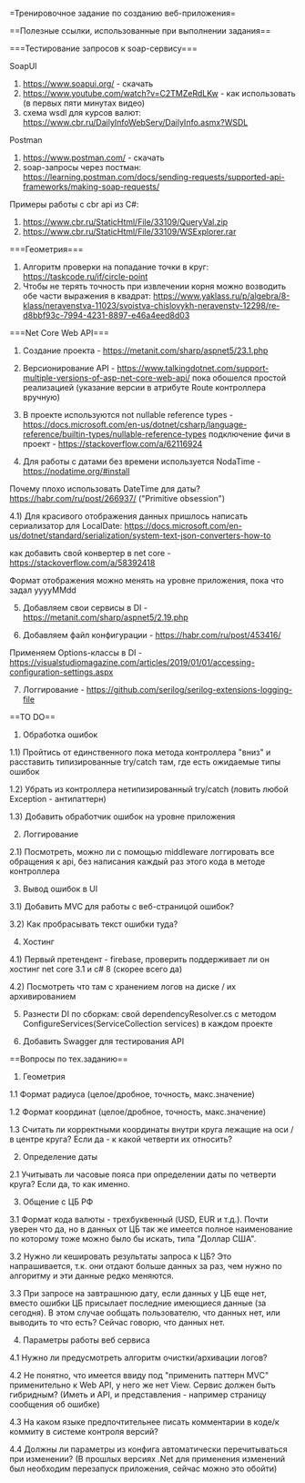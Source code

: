 =Тренировочное задание по созданию веб-приложения=

==Полезные ссылки, использованные при выполнении задания==

===Тестирование запросов к soap-сервису===
 
SoapUI 
1) https://www.soapui.org/ - скачать
2) https://www.youtube.com/watch?v=C2TMZeRdLKw - как использовать (в первых пяти минутах видео)
3) схема wsdl для курсов валют: https://www.cbr.ru/DailyInfoWebServ/DailyInfo.asmx?WSDL

Postman
1) https://www.postman.com/ - скачать
2) soap-запросы через постман: https://learning.postman.com/docs/sending-requests/supported-api-frameworks/making-soap-requests/

Примеры работы с cbr api из C#:
1) https://www.cbr.ru/StaticHtml/File/33109/QueryVal.zip
2) https://www.cbr.ru/StaticHtml/File/33109/WSExplorer.rar

===Геометрия===

1) Алгоритм проверки на попадание точки в круг: https://taskcode.ru/if/circle-point
2) Чтобы не терять точность при извлечении корня можно возводить обе части выражения в квадрат:
https://www.yaklass.ru/p/algebra/8-klass/neravenstva-11023/svoistva-chislovykh-neravenstv-12298/re-d8bbf93c-7994-4231-8897-e46a4eed8d03

===Net Core Web API===

1) Создание проекта - https://metanit.com/sharp/aspnet5/23.1.php
2) Версионирование API - https://www.talkingdotnet.com/support-multiple-versions-of-asp-net-core-web-api/
пока обошелся простой реализацией (указание версии в атрибуте Route контроллера вручную)

3) В проекте используются not nullable reference types - https://docs.microsoft.com/en-us/dotnet/csharp/language-reference/builtin-types/nullable-reference-types
подключение фичи в проект - https://stackoverflow.com/a/62116924
4) Для работы с датами без времени используется NodaTime - https://nodatime.org/#install

Почему плохо использовать DateTime для даты?
https://habr.com/ru/post/266937/ ("Primitive obsession")

4.1) Для красивого отображения данных пришлось написать сериализатор для LocalDate:
https://docs.microsoft.com/en-us/dotnet/standard/serialization/system-text-json-converters-how-to 

как добавить свой конвертер в net core - https://stackoverflow.com/a/58392418

Формат отображения можно менять на уровне приложения, пока что задал yyyyMMdd

5) Добавляем свои сервисы в DI - https://metanit.com/sharp/aspnet5/2.19.php

6) Добавляем файл конфигурации - https://habr.com/ru/post/453416/

Применяем Options-классы в DI -  https://visualstudiomagazine.com/articles/2019/01/01/accessing-configuration-settings.aspx

7) Логгирование - https://github.com/serilog/serilog-extensions-logging-file

==TO DO==

1) Обработка ошибок

1.1) Пройтись от единственного пока метода контроллера "вниз" и расставить типизированные try/catch там, где есть ожидаемые типы ошибок

1.2) Убрать из контроллера нетипизированный try/catch (ловить любой Exception - антипаттерн)

1.3) Добавить обработчик ошибок на уровне приложения

2) Логгирование 

2.1) Посмотреть, можно ли с помощью middleware логгировать все обращения к api, без написания каждый раз этого кода в методе контроллера

3) Вывод ошибок в UI

3.1) Добавить MVC для работы с веб-страницой ошибок?

3.2) Как пробрасывать текст ошибки туда?

4) Хостинг

4.1) Первый претендент - firebase, проверить поддерживает ли он хостинг net core 3.1 и c# 8 (скорее всего да)

4.2) Посмотреть что там с хранением логов на диске / их архивированием

5) Разнести DI по сборкам: свой dependencyResolver.cs с методом ConfigureServices(ServiceCollection services) в каждом проекте

6) Добавить Swagger для тестирования API

==Вопросы по тех.заданию==

1. Геометрия 

1.1 Формат радиуса (целое/дробное, точность, макс.значение)

1.2 Формат координат (целое/дробное, точность, макс.значение)

1.3 Считать ли корректными координаты внутри круга лежащие на оси / в центре круга? Если да - к какой четверти их относить?

2. Определение даты

2.1 Учитывать ли часовые пояса при определении даты по четверти круга? Если да, то как именно.

3. Общение с ЦБ РФ

3.1 Формат кода валюты - трехбуквенный (USD, EUR и т.д.). Почти уверен что да, но в данных от ЦБ так же имеется полное наименование по которому тоже можно было бы искать, типа "Доллар США".

3.2 Нужно ли кешировать результаты запроса к ЦБ? Это напрашивается, т.к. они отдают больше данных за раз, чем нужно по алгоритму и эти данные редко меняются.

3.3 При запросе на завтрашнюю дату, если данных у ЦБ еще нет, вместо ошибки ЦБ присылает последние имеющиеся данные (за сегодня). В этом случае ообщать пользователю, что данных нет, или выводить то что есть? Сейчас говорю, что данных нет.

4. Параметры работы веб сервиса

4.1 Нужно ли предусмотреть алгоритм очистки/архивации логов? 

4.2 Не понятно, что имеется ввиду под "применить паттерн MVC" применительно к Web API, у него же нет View. Сервис должен быть гибридным? (Иметь и API, и представления - например страницу сообщения об ошибке)

4.3 На каком языке предпочтительнее писать комментарии в коде/к коммиту в системе контроля версий?

4.4 Должны ли параметры из конфига автоматически перечитываться при изменении? (В прошлых версиях .Net для применения изменений был необходим перезапуск приложения, сейчас можно это обойти)
